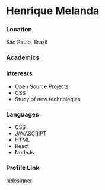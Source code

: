 # Henrique Melanda

### Location

São Paulo, Brazil

### Academics



### Interests

- Open Source Projects
- CSS
- Study of new technologies

### Languages

- CSS
- JAVASCRIPT
- HTML
- React
- NodeJs

### Profile Link

[hjdesigner](https://github.com/hjdesigner)
